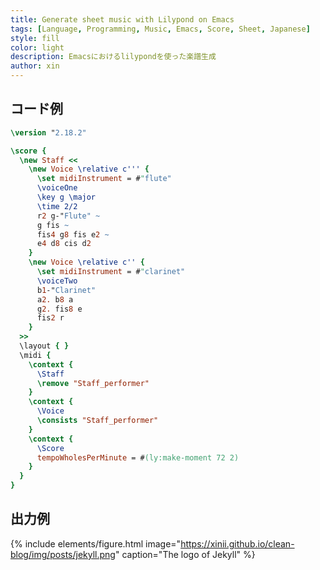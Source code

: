 ```yaml
---
title: Generate sheet music with Lilypond on Emacs
tags: [Language, Programming, Music, Emacs, Score, Sheet, Japanese]
style: fill
color: light
description: Emacsにおけるlilypondを使った楽譜生成
author: xin
---
```


## コード例

```lilypond
\version "2.18.2"

\score {
  \new Staff <<
    \new Voice \relative c''' {
      \set midiInstrument = #"flute"
      \voiceOne
      \key g \major
      \time 2/2
      r2 g-"Flute" ~
      g fis ~
      fis4 g8 fis e2 ~
      e4 d8 cis d2
    }
    \new Voice \relative c'' {
      \set midiInstrument = #"clarinet"
      \voiceTwo
      b1-"Clarinet"
      a2. b8 a
      g2. fis8 e
      fis2 r
    }
  >>
  \layout { }
  \midi {
    \context {
      \Staff
      \remove "Staff_performer"
    }
    \context {
      \Voice
      \consists "Staff_performer"      
    }
    \context {
      \Score
      tempoWholesPerMinute = #(ly:make-moment 72 2)
    }
  }
}
```

## 出力例

{% include elements/figure.html image="https://xinii.github.io/clean-blog/img/posts/jekyll.png" caption="The logo of Jekyll" %}
